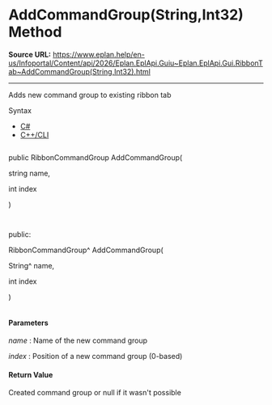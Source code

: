 # AddCommandGroup(String,Int32) Method

**Source URL:** https://www.eplan.help/en-us/Infoportal/Content/api/2026/Eplan.EplApi.Guiu~Eplan.EplApi.Gui.RibbonTab~AddCommandGroup(String,Int32).html

---

Adds new command group to existing ribbon tab

Syntax

- [C#](#i-syntax-CS)
- [C++/CLI](#i-syntax-CPP2005)

```
```
public RibbonCommandGroup AddCommandGroup( 

   string name,

   int index

)
```
```

```
```
public:

RibbonCommandGroup^ AddCommandGroup( 

   String^ name,

   int index

)
```
```

#### Parameters

*name*
:   Name of the new command group

*index*
:   Position of a new command group (0-based)

#### Return Value

Created command group or null if it wasn't possible
